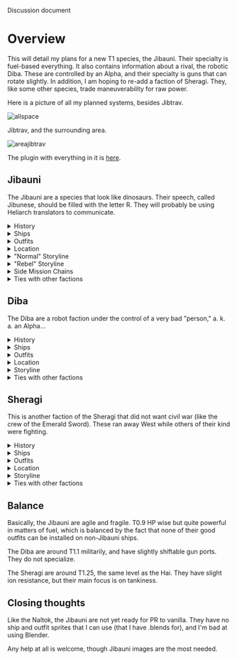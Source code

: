 Discussion document

# Overview

This will detail my plans for a new T1 species, the Jibauni. Their specialty is fuel-based everything. 
It also contains information about a rival, the robotic Diba. These are controlled by an Alpha, and their specialty is guns that can rotate slightly.
In addition, I am hoping to re-add a faction of Sheragi. They, like some other species, trade maneuverability for raw power. <!--, and have shield generators that are more powerful then other species, but which stop working for a bit when the shields are depleted. Petersupes made the most part of the Sheragi stuff [here](https://github.com/Petersupes/sheragi-rebirth). He also provided assets, which I have taken from [this repository](https://github.com/Petersupes/Sheragi-Rebirth-Assets). -->

Here is a picture of all my planned systems, besides Jibtrav.

![allspace](https://github.com/TheGiraffe3/Jibauni/assets/145969603/92d105b7-ed64-4f97-a378-8c59b01516ae)

Jibtrav, and the surrounding area.


![areajibtrav](https://github.com/TheGiraffe3/Jibauni/assets/145969603/eaeeabcc-f821-4ccc-8392-8042b2e95794)


The plugin with everything in it is [here](https://github.com/TheGiraffe3/Jibauni/tree/Jibauni).
<!-- I have a PR to run checks with [here](https://github.com/Alrodel/endless-sky/pull/2). -->

## Jibauni

The Jibauni are a species that look like dinosaurs. Their speech, called Jibunese, should be filled with the letter R.
They will probably be using Heliarch translators to communicate.

<details>
<summary>History</summary>

Jibauni written history started sometime in the late 1500s, when the Jibauni became the dominant factor on their home planet of Baitoon. They figured out how to make non-hyperspace capable spacecraft around 2100, only to have invaders in ships painted green come from the East. These aliens were finally beaten off around 2240. With the knowledge they gained from disassembling the invaders' drives, they first made their version of the hyperdrive in 2250. _**Note: they are not that good at reverse-engineering, but with 140 years to work with they managed to break through.**_ After a 50-year period of colonization and good times, one clan in Almanhaq suddenly broke away from the main government, speedily followed by four more. These called themselves the _real_ Jibauni, and scornfully labeled the normal Jibauni the "Lazies." Fighting between the two has been going on ever since then.
Around 2400, a red-pink alien ship took off from a strange green anomaly that had been there ever since the Jibauni could remember, and hailed their homeworld of Baitoon in Jibunese, requesting permission to land. The Jibauni, after a long debate, let the ship land, but posted guards around it, for both their protection and to protect the foreigner from any dissatisfied Jibauni. The next day, the ship was gone, and one of their holy leaders, an Oracle, was missing. Reports came in of the ship passing through Sabibal, but no other traces were found.

Since the 2800s, the Jibauni have also found Heliarch ships coming in and mining asteroids from Quinlo. Because the Heliarch weapons/ships (even small ones) are so powerful, the Jibauni have lost many people while trying to disable their opponents. However, on rare occasions they manage to disable the Heliarch, and loot things from their ships. This is mainly translation devices, because they can't figure out how to get the Jump Drive (or anything else) out. Also, every time a Heliarch ship is disabled, it sends a distress call, and more Heliarch come in to help, repairing the disabled ship, which still has its Jump Drive.

In addition, small pirate ships (the biggest possible one being an Argosy) have come through the wormhole every now and then. (There is a set of Jibauni news about this.)
</details>

<details>
<summary>Ships</summary>

The Jibauni ships have built-in slowing resistance, which costs fuel to use and automatically happens. Carried ships have slowing resistance without any cost, to keep them from being unable to move too frequently. I do not think this will cause balance problems with Detainers, because the ships are fighters.
Jibauni ships are faster than a lot of other T1 ships. However, they make up for this by being extremely fragile.
Some of them also have the "fuel mount" attribute, and will be able to carry Fuel-Leaks or Fuelers. See below.

</details>

<details>
<summary>Outfits</summary>

The Jibauni outfits, and indeed the Jibauni in general, are very fuel-based. Their weapons use fuel, and so do their engines. Their generators create fuel. To stop this from being unbalanced, I have made it so that you cannot put them on ships that are not made by the Jibauni.
They also have two special types of weapons, the Fuel-Leaks and Fuelers, which take away and grant fuel, respectively. All of these (except the Leak and er 10) have the attribute "fuel mount" in the negative, and so they cannot be installed on non-Jibauni ships either.
The Fuel ers/Leaks will will be important later in the storyline, but they will not be in an initial PR, especially because sprites for them will be difficult to plan.
</details>

<details>
<summary>Location</summary>

![jibaunispace](https://github.com/TheGiraffe3/Jibauni/assets/145969603/89c2ac36-6ca3-4fc8-93ca-3bf9d4ffc31f)

_Note: the systems to the west that are uninhabited don't mean much until later in the plot line. At the beginning, they are just things for the player to explore with a JD, if they so please._


![areajibtrav](https://github.com/TheGiraffe3/Jibauni/assets/145969603/e5158288-182c-499c-b2c5-e11d127e67ed)


The Jibauni also have a small amount of slowing damage happening in their systems, hence the built-in slowing resistance on their ships.
</details>

<details>
<summary>"Normal" Storyline</summary>

_Note: in an initial PR the player probably will only be able to do the first few missions, all the way back to Baitoon. The rest will come later._

The storyline starts when landing on Baitoon. A Jibauni named Kanlanmo comes up to the player, and asks them to take him to Taltahard, one jump south-west by west. (Communication is accomplished by the aid of a translation device looted from the Heliarch, though they are not revealed to the player.)
After doing so, the player will take Kanlanmo to the rest of the Normal planets, culminating with taking him back to Baitoon.

30 days later, the player is called to make the rounds again, picking up Jibauni ships as they go. A battle starts in Baitoon while the player is on Kanlil, and `first` `last` must go and save the Jibauni there, being auto-launched if there are still Rebel ships alive. Upon finishing this mission you start receiving a salary of 1,500 credits, which can be adjusted if need be.
At this point, the player must make a decision to either go attack the Rebels in Kateaza, or stay and build up strength. No matter what the player chooses, though, a headstrong Jibauni captain attacks immediately. The player is tasked with going to rescue her, and after landing in the Station of Power, attacking Almanhaq.
In the Almanhaq battle, the Jibauni are beaten off, and must regroup. The player is tasked with bringing a Fury, a Sparrow, and a Scrapper to Jibauni space for study. Fleets are increased on both sides. 
The rest will come later.
</details>

<details>
<summary>"Rebel" Storyline</summary>

In first contact, the player will eventually have the option to decide that the Rebel Jibauni are right and the Normal are wrong. If this happens, the Rebel storyline can begin.
To begin with, you are tasked with fetching some alien warships (3 Scrappers), which take part in the Battle for Baitoon.
The player leads the assault, but is driven back by sheer numbers. You must then defend Almanhaq from a Jibauni counterattack, but with the whole Rebel armada on your side, this is quite easy. Landing on Almanhaq, you are given a Rebel license and a salary of 1,200 credits. (This also can be adjusted.) Fleets on both sides are increased.

</details>

<!-- <details>
<summary>Combined Storyline</summary>
After a somewhat long wait starting when the Almanhaq battle ends (wait ≈250 days), the player is called to Jibauni space to help settle a peace treaty. Note: I haven't decided a good way this could be done. The signing goes well, and the Normal Jibauni and the Rebels intermingle. 
In addition, Hajay is mysteriously linked to Hanal, and that space opens up for colonization.
There is then a government-sponsored mission chain causing a planet in Sollo to be colonized. After this string, a timer is set. Once this timer runs out, or the Emerald Sword is discovered (whichever is later), the next phase starts.

The aliens whose ships are painted green from six hundred years ago invade again, with minions of the alien ship that kidnapped the Oracle coming with them. At this point, Sheraig and Rabalin are linked, Sabibal and Sol Diba are linked, and Sheraig is linked to Sol Diba. All Sheragi systems and Sol Diba are unhidden.
Also, Mimson is linked to Draig, and 30 days later Draig is linked to Mimson, though this is not known to the Jibauni (or the main body of the Sheragi) at the time.
Sheragi come pouring in from the South and conquer Taltahard. The Diba occupy Sabibal, although there is nowhere that _they_ can land. The Rebels, however, stay true to their alliance and an influx of them drive the Diba out of the system with the Jibauni seat of government. The Sheragi are also repulsed.

A battle is started by the Jibauni to take Sheraig, in which there is a stalemate. The Jibauni finally draw back, and the player is asked to go through Sheragi space to get the Sheragi Pirates to help them attack the normal Sheragi. The Sheragi Pirates agree to attack in 40 days, and so `first` `last` has to get back to Jibauni space and gather an attack force in time to make the attack on the specified date.
The battle culminates in the Jibauni capturing Sheraig. Another battle later, and Somitaw is under Jibauni control.

</details> -->

<details>
<summary>Side Mission Chains</summary>

There is a culture conversation on Kanlil which can will up turning into a small mission chain where you help a Jibauni get a new ship.

I am planning on having at some point (preferably after the storyline is completed) a set of missions in which the Heliarch increase force to mine asteroids in Quinlo, but the combined forces of the Sheragi and Jibauni are enough to drive them away, though without injuring them too seriously.
</details>

<details>
<summary>Ties with other factions</summary>


Diba: Hostile because of the kidnapping.


Sheragi: Hostile because of invasion hundreds of years ago.


Each other (Rebel/Normal fight): Hostile because of revolution and name-calling.


Heliarch: Hostile because of the Heliarch stealing valuable resources.


Pirates: Hostile, because why would they like each other? Pirates are pirates...

<!-- For Quarg/Drak/Pug interventions, I am not really sure how to accomplish this while fitting in with my lore. -->

The lore reason for the Quarg not living nearby to keep an eye on the Jibauni is that they are still bitter about the thievery of their rings by the Heliarch.

The Drak don't really care right now, leaving it to the Quarg to decide what to do.

I'm not sure of a good reason the Pug wouldn't intervene, because "the Pug are used enough already" definitely doesn't make sense lore-wise.

</details>

## Diba

The Diba are a robot faction under the control of a very bad "person," a. k. a. an Alpha...

<details>
<summary>History</summary>

The Diba are a faction of robots controlled by an Alpha who escaped from the original scattering in the Alpha Wars. It went through the wormhole in Jibtrav, landing on Huyya, where it kidnapped a Jibauni Oracle and went to an uninhabited system, whose stars move slightly. It has been there ever since, creating robotic warships, and getting ready to fight when the Jibauni come to get their revenge.
The Oracle is also still with it, trying to find a good way to escape. This will be a pivotal point later on in the story.
</details>

<details>
<summary>Ships</summary>

One of the reasons their ships are interesting follows. They have "turrets," but the turrets have limited rotation arcs and so are basically slightly movable guns, which is what they are in lore.
The ships have built-in engines, energy generation, and the attribute "diba gun port" with a negative number set to however many "turrets" they have, being 1, 2, 4, 8, and 16 respectively for the Llama, Ithquaya, Arbquaya, Tamquaya, and Tahquaya.
All Diba ships also have one bunk, so the Alpha can escape any time.
The Llama <!-- (https://github.com/TheGiraffe3/Jibauni/blob/aa40c5c176653dbc575df9cd035533f02e5b89cf/data/Diba/ships.txt#L14) -->is a fighter whose single turret has a limited rotation arc of 10 degrees and which has 100 cargo space. I can nerf this if desired, but the other Diba ships have a maximum cargo of 8, so I'm not sure it's too bad.
Thanks to Petersupes for the sprite.
</details>

<details>
<summary>Outfits</summary>

The Diba have one outfit: the Diba Laser Turret, which is an improved version of the Heavy Laser Turret. It has the attribute "diba gun port" 1, which means that all Diba Laser Turrets will stay on the ship they came on. They are also unlootable, so the Diba Laser Turret can never be on a non-Diba ship.
The Diba have no other outfits.
</details>

<details>
<summary>Location</summary>

![dibasystem](https://github.com/TheGiraffe3/Jibauni/assets/145969603/19ac32c5-1d6c-4b8b-adb5-2f147aad654f)

<!-- (Sorry, this is max zoom. Ignore the part of the picture that is not Sol Diba.) -->

This Diba base is south of Jibauni space, and has no _natural_ hazards. The system is out of jump range of any other system, and so is only accessible a while into the storyline.
</details>

<details>
<summary>Storyline</summary>

There will be none, unless an Alpha storyline is added someday. Because you're a normal human, the Alpha hates you too much to let you do anything related to the Diba "empire".
However, a way to get further in the Jibauni storyline may be to destroy the Diba leader's personal ship. 
I am not sure how to make it so that you can only see one of these ships at a time without use of the Author mechanic though.
</details>

<details>
<summary>Ties with other factions</summary>

I'm not sure that "ties" is the right way to put it...

Hostile with every faction except the Alphas are the ties. The Alphas are the same way in-game.
</details>

## Sheragi

This is another faction of the Sheragi that did not want civil war (like the crew of the Emerald Sword). These ran away West while others of their kind were fighting.

<details>
<summary>History</summary>

It took them more than ninety-nine thousand years to get past Coalition space and reach Jibauni space, where they were opposed.
After building a station, and then getting beaten away by the Jibauni, they continued to another region of space, which they named Alrodel. Here they stopped, and built factories and homes, and have become a great nation once more.

But, there is one set of Sheragi that is unsatisfied with the way the new government is turning out. These have turned pirate and started attacking the Sheragi, much like human pirates and the Navy.
Except for these pirates only have one entry point into their four systems.
</details>

<details>
<summary>Ships</summary>

The Sheragi ships are bulky and powerful. Their chief disadvantage is being quite slow. They do not use the Emerald Sword, although later in the storyline there could possibly be one or two.
They will have ion resistance because of storms in Ejderha and surrounding systems.
</details>

<details>
<summary>Outfits</summary>

The Sheragi outfits are fairly balanced (I hope), and partly hybrid.
Their best weapon is probably the Kinetic Spear, a massive hunk of metal not unlike the ones the "Big Brother" threatens Earth with in FW. The biggest problem of the KS is its cost.

</details>

<details>
<summary>Location</summary>

The Sheragi live southwest of the Jibauni, here. 

![sheragispace](https://github.com/TheGiraffe3/Jibauni/assets/145969603/5bd1bbda-65bd-440a-9727-fb0f8993c9a0)


All of the Sheragi systems are hidden until later in the Jibauni storyline.
</details>

<details>
<summary>Storyline</summary>

After the Sheragi appear and start attacking the Jibauni, you have the option to join the Sheragi side and battle the Jibauni and the Diba.
If you do this, you do not get help for the final battle against the Diba after the Sheragi and Jibauni make peace. More will come later.

</details>

<details>
<summary>Ties with other factions</summary>

Jibauni: Hostile, because they have been driven off.

Diba: Hostile, because the Diba are invading them.

Each other: Same as pirates in human space.

Pug: In theory this could be the Sheragi colony that the Pug got. I just liked the idea of the Sheragi not being dead permanently, but that doesn't necessarily mean that it must be a Pug colony (and my current planned lore doesn't think that either).

</details>


## Balance

Basically, the Jibauni are agile and fragile. T0.9 HP wise but quite powerful in matters of fuel, which is balanced by the fact that none of their good outfits can be installed on non-Jibauni ships.

The Diba are around T1.1 militarily, and have slightly shiftable gun ports. They do not specialize.

The Sheragi are around T1.25, the same level as the Hai. They have slight ion resistance, but their main focus is on tankiness.

## Closing thoughts

Like the Naltok, the Jibauni are not yet ready for PR to vanilla. They have no ship and outfit sprites that I can use (that I have .blends for), and I'm bad at using Blender.

<!-- Sprites would be appreciated, because though I can do the Diba ships (they are meant to look bad), I have found that I am terrible at using Blender in a way that produces good aesthetics.
The Sheragi have sprites for everything except the shield generators. -->

Any help at all is welcome, though Jibauni images are the most needed.